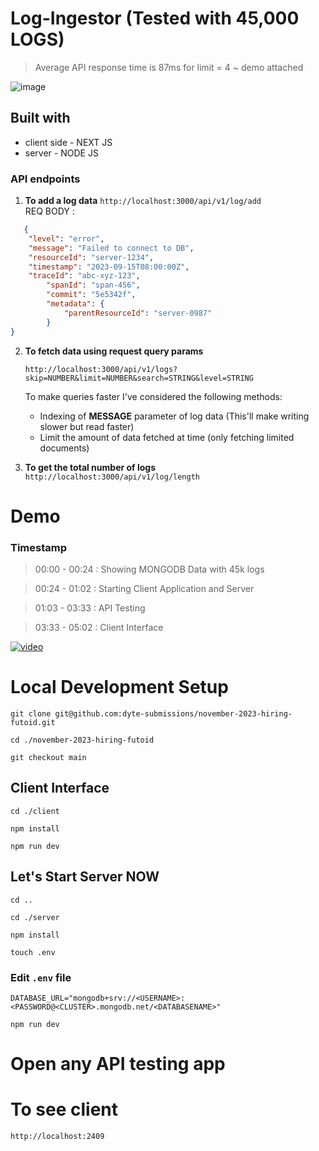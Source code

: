 # Log-Ingestor (Tested with 45,000 LOGS)
> Average API response time is 87ms for limit = 4 ~ demo attached

![image](https://github.com/dyte-submissions/november-2023-hiring-futoid/assets/65010518/18ae1f56-6894-4ed3-93e7-f4b2b4564f11)

## Built with
  - client side - NEXT JS
  - server - NODE JS
### API endpoints
1. **To add a log data**
   `http://localhost:3000/api/v1/log/add` \
   REQ BODY :

```json 
   {
	"level": "error",
	"message": "Failed to connect to DB",
	"resourceId": "server-1234",
	"timestamp": "2023-09-15T08:00:00Z",
	"traceId": "abc-xyz-123",
    	"spanId": "span-456",
    	"commit": "5e5342f",
    	"metadata": {
        	"parentResourceId": "server-0987"
    	}
}
```  

2. **To fetch data using request query params**

   `http://localhost:3000/api/v1/logs?skip=NUMBER&limit=NUMBER&search=STRING&level=STRING`
   
   To make queries faster I've considered the following methods:
   - Indexing of **MESSAGE** parameter of log data (This'll make writing slower but read faster)
   - Limit the amount of data fetched at time (only fetching limited documents)
     

3. **To get the total number of logs**
  `http://localhost:3000/api/v1/log/length`

# Demo 
### Timestamp
> 00:00 - 00:24 : Showing MONGODB Data with 45k logs

> 00:24 - 01:02 : Starting Client Application and Server

> 01:03 - 03:33 : API Testing

> 03:33 - 05:02 : Client Interface
   
[![video]()](https://github.com/dyte-submissions/november-2023-hiring-futoid/assets/65010518/90ece963-0748-44d1-a4f4-37a6f477e7fb)

# Local Development Setup
```
git clone git@github.com:dyte-submissions/november-2023-hiring-futoid.git
```
```
cd ./november-2023-hiring-futoid
```
```
git checkout main
```
## Client Interface
```
cd ./client
```
```
npm install
```
```
npm run dev
```
## Let's Start Server NOW
```
cd ..
```
```
cd ./server
```
```
npm install
```
```
touch .env
```
### Edit `.env` file
```
DATABASE_URL="mongodb+srv://<USERNAME>:<PASSWORD@<CLUSTER>.mongodb.net/<DATABASENAME>"
```
```
npm run dev
```
# Open any API testing app
# To see client
`http://localhost:2409` 
